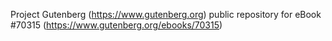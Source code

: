 Project Gutenberg (https://www.gutenberg.org) public repository for
eBook #70315 (https://www.gutenberg.org/ebooks/70315)
